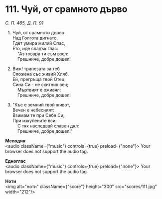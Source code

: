 # 111. Чуй, от срамното дърво  

*С. П. 465, Д. П. 91*  

1. Чуй, от срамното дърво  
Над Голгота дигнато,  
Гдет умира милий Спас,  
Ето, иде сладък глас:  
    "Аз товара ти съм взел:  
    Грешниче, добре дошел!  

2. Виж! трапезата за теб  
Сложена със живий Хляб.  
Ей, прегръща твой Отец  
Сина Си - не скитник веч;  
    Мъртвият е оживял:  
    Грешниче, добре дошел!  

3. "Къс е земний твой живот,  
Вечен е небесният:  
Взимам те при Себе Си,  
При изкупените вси:  
    С тях наследвай славен дял:  
    Грешниче, добре дошел!"  

__Мелодия__  
<audio className={"music"} controls={true} preload={"none"}><source src="mp3/111.mp3" type="audio/mpeg"/>
Your browser does not support the audio tag.
</audio>  

__Едноглас__  
<audio className={"music"} controls={true} preload={"none"}><source src="transp/111.mp3" type="audio/mpeg"/>
Your browser does not support the audio tag.
</audio>  

__Ноти__  
<img alt="ноти" className={"score"} height="300" src="scores/111.jpg" width="212"/>
